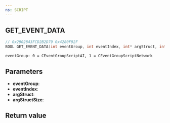 ```yaml
---
ns: SCRIPT
---
```

## GET_EVENT_DATA

```c
// 0x2902843FCD2B2D79 0x4280F92F
BOOL GET_EVENT_DATA(int eventGroup, int eventIndex, int* argStruct, int argStructSize);
```

```
eventGroup: 0 = CEventGroupScriptAI, 1 = CEventGroupScriptNetwork  
```

## Parameters
* **eventGroup**: 
* **eventIndex**: 
* **argStruct**: 
* **argStructSize**: 

## Return value
